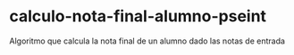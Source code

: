 # calculo-nota-final-alumno-pseint
Algoritmo que calcula la nota final de un alumno dado las notas de entrada
